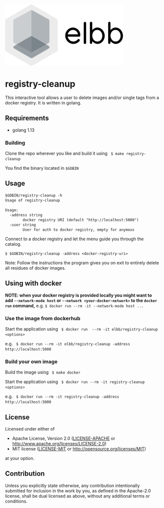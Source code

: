 <img src="https://raw.githubusercontent.com/elbb/registry-cleanup/master/.assets/logo.png" height="200">

# registry-cleanup

This interactive tool allows a user to delete images and/or single tags from a docker registry. It is written in golang.

## Requirements

-   golang 1.13

### Building

Clone the repo wherever you like and build it using 
` $ make registry-cleanup`

You find the binary located in `$GOBIN`

## Usage

    $GOBIN/registry-cleanup -h
    Usage of registry-cleanup

    Usage:
      -address string
        	docker registry URI (default "http://localhost:5000")
      -user string
        	User for auth to docker registry, empty for anymous

Connect to a docker registry and let the menu guide you through the catalog.

    $ $GOBIN/registry-cleanup -address <docker-registry-uri>

Note: Follow the instructions the program gives you on exit to entirely delete all residues of docker images.

## Using with docker

**NOTE: when your docker registry is provided locally you might want to add `--network-mode host` or `--network <your-docker-network>` to the `docker run` command,** e.g. 
`$ docker run --rm -it --network-mode host ...`

### Use the image from dockerhub

Start the application using
` $ docker run  --rm -it elbb/registry-cleanup <options>`

e.g. 
` $ docker run --rm -it elbb/registry-cleanup -address http://localhost:5000`

### Build your own image

Build the image using
` $ make docker`

Start the application using
` $ docker run --rm -it registry-cleanup <options>`

e.g. 
` $ docker run --rm -it registry-cleanup -address http://localhost:5000`

## License

Licensed under either of

-   Apache License, Version 2.0
    ([LICENSE-APACHE](LICENSE-APACHE) or <http://www.apache.org/licenses/LICENSE-2.0>)
-   MIT license
    ([LICENSE-MIT](LICENSE-MIT) or <http://opensource.org/licenses/MIT>)

at your option.

## Contribution

Unless you explicitly state otherwise, any contribution intentionally submitted
for inclusion in the work by you, as defined in the Apache-2.0 license, shall be
dual licensed as above, without any additional terms or conditions.
